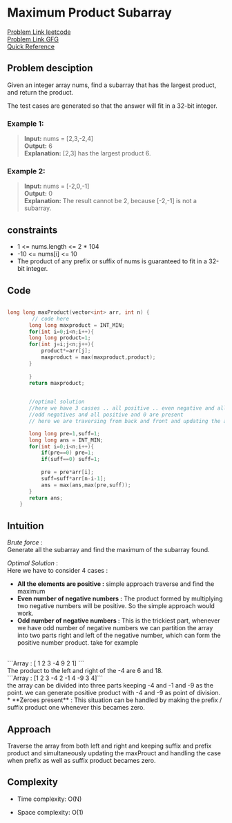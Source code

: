 # Maximum Product Subarray 

[Problem Link leetcode](https://leetcode.com/problems/maximum-product-subarray/)
<br>
[Problem Link GFG](https://www.geeksforgeeks.org/problems/maximum-product-subarray3604/0) <br>
[Quick Reference](https://www.youtube.com/watch?v=hnswaLJvr6g)

## Problem desciption 
Given an integer array nums, find a 
subarray that has the largest product, and return the product.

The test cases are generated so that the answer will fit in a 32-bit integer.

### Example 1:
> 
> **Input:** nums = [2,3,-2,4]<br>
> **Output:** 6<br>
> **Explanation:** [2,3] has the largest product 6.<br>
> 
### Example 2:

> **Input:** nums = [-2,0,-1] <br>
> **Output:** 0 <br>
> **Explanation:** The result cannot be 2, because [-2,-1] is not a subarray.


## constraints
* 1 <= nums.length <= 2 * 104
* -10 <= nums[i] <= 10
* The product of any prefix or suffix of nums is guaranteed to fit in a 32-bit integer.


## Code
```cpp

long long maxProduct(vector<int> arr, int n) {
	    // code here
	   long long maxproduct = INT_MIN;
	   for(int i=0;i<n;i++){
	   long long product=1;
	   for(int j=i;j<n;j++){
	       product*=arr[j];
	       maxproduct = max(maxproduct,product);
	   }
	       
	   }
	   return maxproduct;
	   

	   //optimal solution 
	   //here we have 3 casses .. all positive .. even negative and all positive ... 
	   //odd negatives and all positive and 0 are present 
	   // here we are traversing from back and front and updating the ans ... if it encounters 0 we are starting from 1 agian 

	   long long pre=1,suff=1;
	   long long ans = INT_MIN;
	   for(int i=0;i<n;i++){
	       if(pre==0) pre=1;
	       if(suff==0) suff=1;
	       
	       pre = pre*arr[i];
	       suff=suff*arr[n-i-1];
	       ans = max(ans,max(pre,suff));
	   }
	   return ans;
	}

```

## Intuition
_Brute force_ :  <br>
Generate all the subarray and find the maximum of the subarray found.

_Optimal Solution_ :<br>
Here we have to consider 4 cases : 
* **All the elements are positive :** simple approach traverse and find the maximum 
* **Even number of negative numbers :** The product formed by multiplying two negative numbers will be positive. So the simple approach would work.
* **Odd number of negative numbers :** This is the trickiest part, whenever we have odd number of negative numbers we can partition the array into two parts right and left of the negative number, which can form the positive number product. take for example 
<br>
```Array : [ 1 2 3 -4 9 2 1] ``` <br>The product to the left and right of the -4 are 6 and 18. <br>
```Array : [1 2 3 -4 2 -1 4 -9 3 4]``` <br>
the array can be divided into three parts keeping -4 and -1 and -9 as the point. we can generate positive product with -4 and -9 as point of division.
* **Zeroes present** : This situation can be handled by making the prefix / suffix product one whenever this becames zero. 


## Approach
Traverse the array from both left and right and keeping suffix and prefix product and simultaneously updating the maxProuct and handling the case when prefix as well as suffix product becames zero.

## Complexity
- Time complexity: O(N)


- Space complexity: O(1)
